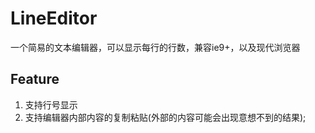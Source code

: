 # LineEditor
一个简易的文本编辑器，可以显示每行的行数，兼容ie9+，以及现代浏览器

## Feature
1. 支持行号显示
2. 支持编辑器内部内容的复制粘贴(外部的内容可能会出现意想不到的结果);
